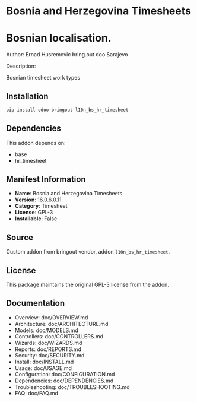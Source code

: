 # Bosnia and Herzegovina Timesheets


Bosnian localisation.
======================

Author: Ernad Husremovic bring.out doo Sarajevo

Description:

Bosnian timesheet work types



## Installation

```bash
pip install odoo-bringout-l10n_bs_hr_timesheet
```

## Dependencies

This addon depends on:
- base
- hr_timesheet

## Manifest Information

- **Name**: Bosnia and Herzegovina Timesheets
- **Version**: 16.0.6.0.11
- **Category**: Timesheet
- **License**: GPL-3
- **Installable**: False

## Source

Custom addon from bringout vendor, addon `l10n_bs_hr_timesheet`.

## License

This package maintains the original GPL-3 license from the addon.

## Documentation

- Overview: doc/OVERVIEW.md
- Architecture: doc/ARCHITECTURE.md
- Models: doc/MODELS.md
- Controllers: doc/CONTROLLERS.md
- Wizards: doc/WIZARDS.md
- Reports: doc/REPORTS.md
- Security: doc/SECURITY.md
- Install: doc/INSTALL.md
- Usage: doc/USAGE.md
- Configuration: doc/CONFIGURATION.md
- Dependencies: doc/DEPENDENCIES.md
- Troubleshooting: doc/TROUBLESHOOTING.md
- FAQ: doc/FAQ.md
